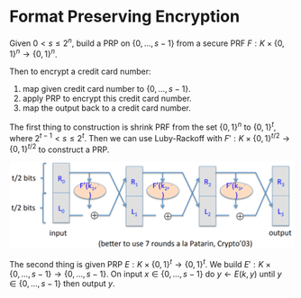 # Format Preserving Encryption

Given $0 \lt s \leq 2^n$, build a PRP on $\{0, ..., s-1\}$ from a secure PRF $F: K \times \{0, 1\}^n \to \{0, 1\}^n$.

Then to encrypt a credit card number:

1. map given credit card number to $\{0, ..., s-1\}$.
2. apply PRP to encrypt this credit card number.
3. map the output back to a credit card number.

The first thing to construction is shrink PRF from the set $\{0, 1\}^n$ to $\{0, 1\}^t$, where $2^{t-1} \lt s \leq 2^t$. Then we can use Luby-Rackoff with $F': K \times \{0, 1\}^{t/2} \to \{0, 1\}^{t/2}$ to construct a PRP.

![1652705809606](../../img/1652705809606.png)

The second thing is given PRP $E: K \times \{0, 1\}^t \to \{0, 1\}^t$. We build $E': K \times \{0, ..., s-1\} \to \{0, ..., s-1\}$. On input $x \in \{0, ..., s-1\}$ do $y \leftarrow E(k, y)$ until $y \in \{0, ..., s-1\}$ then output $y$.